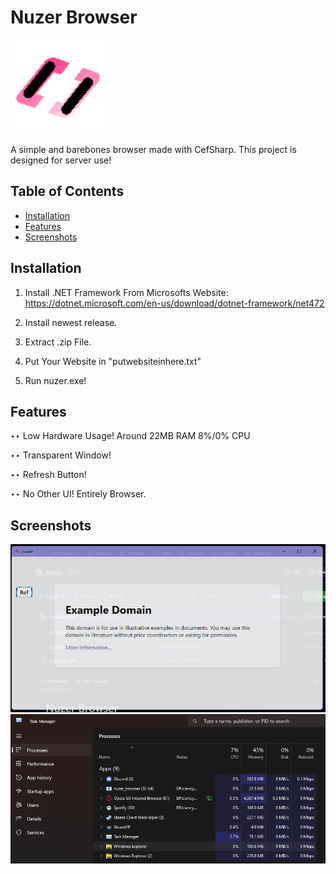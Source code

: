 # Nuzer Browser

<img src="Logo.png" alt="Logo" width="150"/>

A simple and barebones browser made with CefSharp. This project is designed for server use!

## Table of Contents
- [Installation](#installation)
- [Features](#features)
- [Screenshots](#screenshots)

## Installation

1. Install .NET Framework From Microsofts Website:
         https://dotnet.microsoft.com/en-us/download/dotnet-framework/net472

2. Install newest release.

3. Extract .zip File.

4. Put Your Website in "putwebsiteinhere.txt"

5. Run nuzer.exe!

## Features

‣‣ Low Hardware Usage!
         Around 22MB RAM
         8%/0% CPU

‣‣ Transparent Window!

‣‣ Refresh Button!

‣‣ No Other UI! Entirely Browser.

## Screenshots

![Screenshot](ss1.png)
![Screenshot2](ss2.png)

